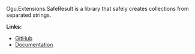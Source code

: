 Ogu.Extensions.SafeResult is a library that safely creates collections from separated strings.

**Links:**
- [GitHub](https://github.com/ogulcanturan/Ogu.Extensions.SafeResult)
- [Documentation](https://github.com/ogulcanturan/Ogu.Extensions.SafeResult#readme)